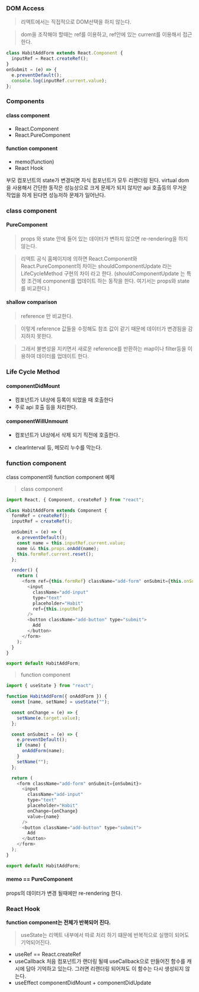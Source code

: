 ### DOM Access

> 리액트에서는 직접적으로 DOM선택을 하지 않는다.

> dom을 조작해야 할때는 ref를 이용하고, ref안에 있는 current를 이용해서 접근 한다.

```js
class HabitAddForm extends React.Component {
  inputRef = React.createRef();
}
onSubmit = (e) => {
  e.preventDefault();
  console.log(inputRef.current.value);
};
```

### Components

#### class component

- React.Component
- React.PureComponent

#### function component

- memo(function)
- React Hook

부모 컴포넌트의 state가 변경되면 자식 컴포넌트가 모두 리랜더링 된다.
virtual dom을 사용해서 간단한 동작은 성능상으로 크게 문제가 되지 않지만 api 호출등의 무거운 작업을 하게 된다면 성능저하 문제가 일어난다.

### class component

#### PureComponent

> props 와 state 안에 들어 있는 데이터가 변하지 않으면 re-rendering을 하지 않는다.

> 리액트 공식 홈페이지에 의하면 React.Component와 React.PureComponent의 차이는 shouldComponentUpdate 라는 LifeCycleMethod 구현의 차이 라고 한다. (shouldComponentUpdate 는 특정 조건에 component를 업데이트 하는 동작을 한다. 여기서는 props와 state를 비교한다.)

#### shallow comparison

> reference 만 비교한다.

> 이렇게 reference 값들을 수정해도 참조 값이 같기 때문에 데이터가 변경됨을 감지하지 못한다.

> 그래서 불변성을 지키면서 새로운 reference를 반환하는 map이나 filter등을 이용하여 데이터를 업데이트 한다.

### Life Cycle Method

#### componentDidMount

- 컴포넌트가 UI상에 등록이 되었을 때 호출한다
- 주로 api 호출 등을 처리한다.

#### componentWillUnmount

- 컴포넌트가 UI상에서 삭제 되기 직전에 호출한다.

- clearInterval 등, 메모리 누수를 막는다.

### function component

class component와 function component 예제

> class component

```js
import React, { Component, createRef } from "react";

class HabitAddForm extends Component {
  formRef = createRef();
  inputRef = createRef();

  onSubmit = (e) => {
    e.preventDefault();
    const name = this.inputRef.current.value;
    name && this.props.onAdd(name);
    this.formRef.current.reset();
  };

  render() {
    return (
      <form ref={this.formRef} className="add-form" onSubmit={this.onSubmit}>
        <input
          className="add-input"
          type="text"
          placeholder="Habit"
          ref={this.inputRef}
        />
        <button className="add-button" type="submit">
          Add
        </button>
      </form>
    );
  }
}

export default HabitAddForm;
```

> function component

```js
import { useState } from "react";

function HabitAddForm({ onAddForm }) {
  const [name, setName] = useState("");

  const onChange = (e) => {
    setName(e.target.value);
  };

  const onSubmit = (e) => {
    e.preventDefault();
    if (name) {
      onAddForm(name);
    }
    setName("");
  };

  return (
    <form className="add-form" onSubmit={onSubmit}>
      <input
        className="add-input"
        type="text"
        placeholder="Habit"
        onChange={onChange}
        value={name}
      />
      <button className="add-button" type="submit">
        Add
      </button>
    </form>
  );
}

export default HabitAddForm;
```

#### memo == PureComponent

props의 데이터가 변경 될때에만 re-rendering 한다.

### React Hook

**function component는 전체가 반복되어 진다.**

> useState는 리액트 내부에서 따로 처리 하기 떄문에 반복적으로 실행이 되어도 기억되어진다.

- useRef
  == React.createRef
- useCallback
  처음 컴포넌트가 랜더링 될때 useCallback으로 만들어진 함수를 캐시에 담아 기억하고 있는다. 그러면 리랜더링 되어져도 이 함수는 다시 생성되지 않는다.
- useEffect
  componentDidMount + componentDidUpdate
